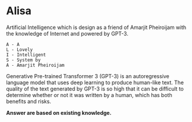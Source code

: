 # Alisa
Artificial Intelligence which is design as a friend of Amarjit Pheiroijam with the knowledge of Internet and powered by GPT-3.

```
A - A 
L - Lovely
I - Intelligent
S - System by
A - Amarjit Pheiroijam
```

Generative Pre-trained Transformer 3 (GPT-3) is an autoregressive language model that uses deep learning to produce human-like text.
The quality of the text generated by GPT-3 is so high that it can be difficult to determine whether or not it was written by a human, which has both benefits and risks.

**Answer are based on existing knowledge.**
